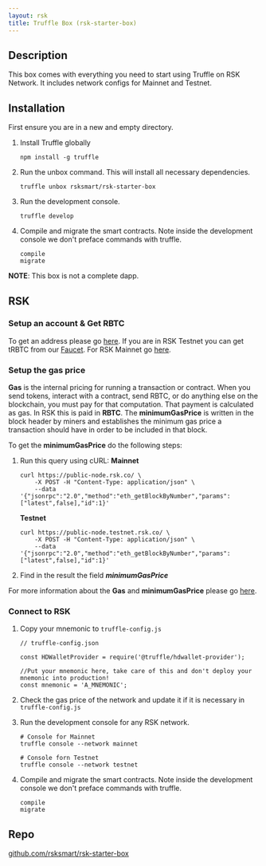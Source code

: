 ```yaml
---
layout: rsk
title: Truffle Box (rsk-starter-box)
---
```


## Description

This box comes with everything you need to start using Truffle on RSK Network. It includes network configs for Mainnet and Testnet.

## Installation

First ensure you are in a new and empty directory.

1. Install Truffle globally

    ```
    npm install -g truffle
    ```

2. Run the unbox command. This will install all necessary dependencies.

    ```
    truffle unbox rsksmart/rsk-starter-box
    ```

3. Run the development console.

    ```
    truffle develop
    ```

4. Compile and migrate the smart contracts. Note inside the development console we don't preface commands with truffle.

    ```
    compile
    migrate
    ```

**NOTE**: This box is not a complete dapp.

## RSK

### Setup an account & Get RBTC

To get an address please go [here](https://developers.rsk.co/rsk/architecture/account-based/).
If you are in RSK Testnet you can get tRBTC from our [Faucet](https://faucet.testnet.rsk.co/). For RSK Mainnet go [here](https://www.rsk.co/#exchanges-rsk).

### Setup the gas price

**Gas** is the internal pricing for running a transaction or contract. When you send tokens, interact with a contract, send RBTC, or do anything else on the blockchain, you must pay for that computation. That payment is calculated as gas. In RSK this is paid in **RBTC**.
The **minimumGasPrice** is written in the block header by miners and establishes the minimum gas price a transaction should have in order to be included in that block.

To get the **minimumGasPrice** do the following steps:
1. Run this query using cURL:
    **Mainnet**
    ```
    curl https://public-node.rsk.co/ \
        -X POST -H "Content-Type: application/json" \
        --data '{"jsonrpc":"2.0","method":"eth_getBlockByNumber","params":["latest",false],"id":1}'
    ```
    **Testnet**
    ```
    curl https://public-node.testnet.rsk.co/ \
        -X POST -H "Content-Type: application/json" \
        --data '{"jsonrpc":"2.0","method":"eth_getBlockByNumber","params":["latest",false],"id":1}'
    ```
2. Find in the result the field **_minimumGasPrice_**

For more information about the **Gas** and **minimumGasPrice** please go [here](https://developers.rsk.co/rsk/rbtc/gas/). 

### Connect to RSK

1. Copy your mnemonic to `truffle-config.js`

    ```
    // truffle-config.json

    const HDWalletProvider = require('@truffle/hdwallet-provider');

    //Put your mnemonic here, take care of this and don't deploy your mnemonic into production!
    const mnemonic = 'A_MNEMONIC';
    ```

2. Check the gas price of the network and update it if it is necessary in `truffle-config.js`


3. Run the development console for any RSK network.

    ```
    # Console for Mainnet
    truffle console --network mainnet

    # Console forn Testnet
    truffle console --network testnet
    ```

4. Compile and migrate the smart contracts. Note inside the development console we don't preface commands with truffle.

    ```
    compile
    migrate
    ```

## Repo

[github.com/rsksmart/rsk-starter-box](https://github.com/rsksmart/rsk-starter-box)
